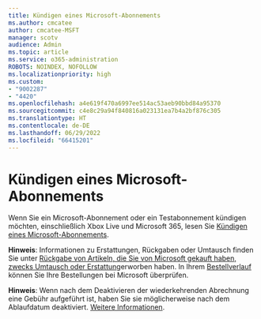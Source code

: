 ```yaml
---
title: Kündigen eines Microsoft-Abonnements
ms.author: cmcatee
author: cmcatee-MSFT
manager: scotv
audience: Admin
ms.topic: article
ms.service: o365-administration
ROBOTS: NOINDEX, NOFOLLOW
ms.localizationpriority: high
ms.custom:
- "9002287"
- "4420"
ms.openlocfilehash: a4e619f470a6997ee514ac53aeb90bbd84a95370
ms.sourcegitcommit: c4e8c29a94f840816a023131ea7b4a2bf876c305
ms.translationtype: HT
ms.contentlocale: de-DE
ms.lasthandoff: 06/29/2022
ms.locfileid: "66415201"
---
```

# <a name="cancel-microsoft-subscription"></a>Kündigen eines Microsoft-Abonnements

Wenn Sie ein Microsoft-Abonnement oder ein Testabonnement kündigen möchten, einschließlich Xbox Live und Microsoft 365, lesen Sie [Kündigen eines Microsoft-Abonnements](https://support.microsoft.com/help/4027815).

**Hinweis**: Informationen zu Erstattungen, Rückgaben oder Umtausch finden Sie unter [Rückgabe von Artikeln, die Sie von Microsoft gekauft haben, zwecks Umtausch oder Erstattung](https://support.microsoft.com/help/10558)erworben haben. In Ihrem [Bestellverlauf](https://account.microsoft.com/billing/orders/) können Sie Ihre Bestellungen bei Microsoft überprüfen.

**Hinweis**: Wenn nach dem Deaktivieren der wiederkehrenden Abrechnung eine Gebühr aufgeführt ist, haben Sie sie möglicherweise nach dem Ablaufdatum deaktiviert. [Weitere Informationen](https://support.microsoft.com/help/10640). 
